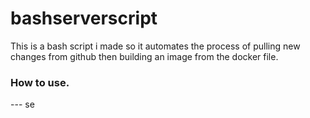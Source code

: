 # bashserverscript
This is a bash script i made so it automates the process of pulling new changes from github then building an image from the docker file.


### How to use.

--- se
